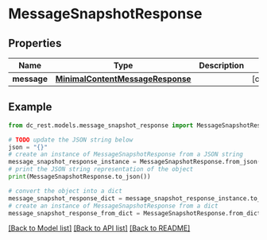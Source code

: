 # MessageSnapshotResponse


## Properties

Name | Type | Description | Notes
------------ | ------------- | ------------- | -------------
**message** | [**MinimalContentMessageResponse**](MinimalContentMessageResponse.md) |  | [optional] 

## Example

```python
from dc_rest.models.message_snapshot_response import MessageSnapshotResponse

# TODO update the JSON string below
json = "{}"
# create an instance of MessageSnapshotResponse from a JSON string
message_snapshot_response_instance = MessageSnapshotResponse.from_json(json)
# print the JSON string representation of the object
print(MessageSnapshotResponse.to_json())

# convert the object into a dict
message_snapshot_response_dict = message_snapshot_response_instance.to_dict()
# create an instance of MessageSnapshotResponse from a dict
message_snapshot_response_from_dict = MessageSnapshotResponse.from_dict(message_snapshot_response_dict)
```
[[Back to Model list]](../README.md#documentation-for-models) [[Back to API list]](../README.md#documentation-for-api-endpoints) [[Back to README]](../README.md)


